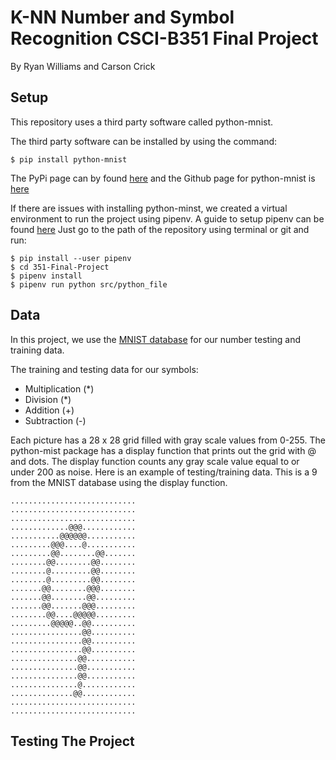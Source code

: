 # **K-NN Number and Symbol Recognition CSCI-B351 Final Project**
By Ryan Williams and Carson Crick

## **Setup**
This repository uses a third party software called python-mnist.

The third party software can be installed by using the command:
```shell
$ pip install python-mnist
```

The PyPi page can by found [here][1] and the Github page for python-mnist is [here][2]

If there are issues with installing python-minst, we created a virtual environment to run the project using pipenv.
A guide to setup pipenv can be found [here][3]
Just go to the path of the repository using terminal or git and run:
```shell
$ pip install --user pipenv
$ cd 351-Final-Project
$ pipenv install
$ pipenv run python src/python_file
```

## **Data**
In this project, we use the [MNIST database][4] for our number testing and training data.

The training and testing data for our symbols:

* Multiplication (*)
* Division (*)
* Addition (+)
* Subtraction (-)

Each picture has a 28 x 28 grid filled with gray scale values from 0-255.
The python-mist package has a display function that prints out the grid with @ and dots.
The display function counts any gray scale value equal to or under 200 as noise.
Here is an example of testing/training data. This is a 9 from the MNIST database using the display function.

```shell
............................
............................
............................
.............@@@............
...........@@@@@@...........
.........@@@....@...........
.........@@........@@.......
........@@........@@........
........@.........@@........
........@.........@@........
.......@@........@@@........
.......@@........@@.........
.......@@.......@@@.........
........@@....@@@@@.........
.........@@@@@..@@..........
................@@..........
................@@..........
................@@..........
...............@@...........
...............@@...........
...............@@...........
...............@............
..............@@............
............................
............................
```

## **Testing The Project**

[1]: https://pypi.org/project/python-mnist/

[2]: https://github.com/sorki/python-mnist

[3]: https://packaging.python.org/tutorials/managing-dependencies/

[4]: http://yann.lecun.com/exdb/mnist/
